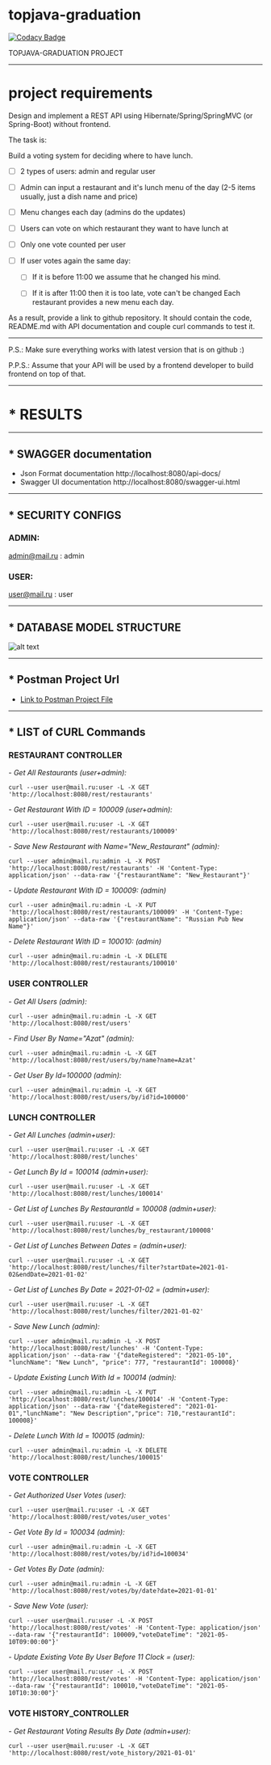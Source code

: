 # topjava-graduation

[![Codacy Badge](https://api.codacy.com/project/badge/Grade/4e46105892fe4b779679a35b1e631376)](https://app.codacy.com/gh/Azatick94/topjava-graduation?utm_source=github.com&utm_medium=referral&utm_content=Azatick94/topjava-graduation&utm_campaign=Badge_Grade_Settings)

TOPJAVA-GRADUATION PROJECT

---

# project requirements

Design and implement a REST API using Hibernate/Spring/SpringMVC (or Spring-Boot) without frontend.

The task is:

Build a voting system for deciding where to have lunch.

- [ ] 2 types of users: admin and regular user

- [ ] Admin can input a restaurant and it's lunch menu of the day (2-5 items usually, just a dish name and price)

- [ ] Menu changes each day (admins do the updates)

- [ ] Users can vote on which restaurant they want to have lunch at

- [ ] Only one vote counted per user

- [ ] If user votes again the same day:

    - [ ] If it is before 11:00 we assume that he changed his mind.

    - [ ] If it is after 11:00 then it is too late, vote can't be changed Each restaurant provides a new menu each day.

As a result, provide a link to github repository. It should contain the code, README.md with API documentation and
couple curl commands to test it.

---
P.S.: Make sure everything works with latest version that is on github :)

P.P.S.: Assume that your API will be used by a frontend developer to build frontend on top of that.

---

#          * RESULTS

---

##          * SWAGGER documentation

* Json Format documentation
  http://localhost:8080/api-docs/
* Swagger UI documentation
  http://localhost:8080/swagger-ui.html

---

##          * SECURITY CONFIGS

### ADMIN: <br>

admin@mail.ru : admin

### USER: <br>

user@mail.ru : user

---

##          * DATABASE MODEL STRUCTURE

![alt text](src/main/resources/static/images/voting_app_diagram.png)


---

##    * Postman Project Url

- [Link to Postman Project File](config/topjava-graduation.postman_collection.json)

---

##       * LIST of CURL Commands

### RESTAURANT CONTROLLER

<i>- Get All Restaurants (user+admin):</i>

    curl --user user@mail.ru:user -L -X GET 'http://localhost:8080/rest/restaurants'

<i>- Get Restaurant With ID = 100009 (user+admin):</i>

    curl --user user@mail.ru:user -L -X GET 'http://localhost:8080/rest/restaurants/100009'

<i>- Save New Restaurant with Name="New_Restaurant" (admin):</i>

    curl --user admin@mail.ru:admin -L -X POST 'http://localhost:8080/rest/restaurants' -H 'Content-Type: application/json' --data-raw '{"restaurantName": "New_Restaurant"}'

<i>- Update Restaurant With ID = 100009: (admin)</i>

    curl --user admin@mail.ru:admin -L -X PUT 'http://localhost:8080/rest/restaurants/100009' -H 'Content-Type: application/json' --data-raw '{"restaurantName": "Russian Pub New Name"}'

<i>- Delete Restaurant With ID = 100010: (admin)</i>

    curl --user admin@mail.ru:admin -L -X DELETE 'http://localhost:8080/rest/restaurants/100010'

### USER CONTROLLER

<i>- Get All Users (admin):</i>

    curl --user admin@mail.ru:admin -L -X GET 'http://localhost:8080/rest/users'

<i>- Find User By Name="Azat" (admin):</i>

    curl --user admin@mail.ru:admin -L -X GET 'http://localhost:8080/rest/users/by/name?name=Azat'

<i>- Get User By Id=100000 (admin):</i>

    curl --user admin@mail.ru:admin -L -X GET 'http://localhost:8080/rest/users/by/id?id=100000'

### LUNCH CONTROLLER

<i>- Get All Lunches (admin+user):</i>

    curl --user user@mail.ru:user -L -X GET 'http://localhost:8080/rest/lunches'

<i>- Get Lunch By Id = 100014 (admin+user):</i>

    curl --user user@mail.ru:user -L -X GET 'http://localhost:8080/rest/lunches/100014'

<i>- Get List of Lunches By RestaurantId = 100008 (admin+user):</i>

    curl --user user@mail.ru:user -L -X GET 'http://localhost:8080/rest/lunches/by_restaurant/100008'

<i>- Get List of Lunches Between Dates =  (admin+user):</i>

    curl --user user@mail.ru:user -L -X GET 'http://localhost:8080/rest/lunches/filter?startDate=2021-01-02&endDate=2021-01-02'

<i>- Get List of Lunches By Date = 2021-01-02 =  (admin+user):</i>

    curl --user user@mail.ru:user -L -X GET 'http://localhost:8080/rest/lunches/filter/2021-01-02'

<i>- Save New Lunch (admin):</i>

    curl --user admin@mail.ru:admin -L -X POST 'http://localhost:8080/rest/lunches' -H 'Content-Type: application/json' --data-raw '{"dateRegistered": "2021-05-10", "lunchName": "New Lunch", "price": 777, "restaurantId": 100008}'

<i>- Update Existing Lunch With Id = 100014 (admin):</i>

    curl --user admin@mail.ru:admin -L -X PUT 'http://localhost:8080/rest/lunches/100014' -H 'Content-Type: application/json' --data-raw '{"dateRegistered": "2021-01-01","lunchName": "New Description","price": 710,"restaurantId": 100008}'

<i>- Delete Lunch With Id = 100015 (admin):</i>

    curl --user admin@mail.ru:admin -L -X DELETE 'http://localhost:8080/rest/lunches/100015'

### VOTE CONTROLLER

<i>- Get Authorized User Votes (user):</i>

    curl --user user@mail.ru:user -L -X GET 'http://localhost:8080/rest/votes/user_votes'

<i>- Get Vote By Id = 100034 (admin):</i>

    curl --user admin@mail.ru:admin -L -X GET 'http://localhost:8080/rest/votes/by/id?id=100034'

<i>- Get Votes By Date (admin):</i>

    curl --user admin@mail.ru:admin -L -X GET 'http://localhost:8080/rest/votes/by/date?date=2021-01-01'

<i>- Save New Vote  (user):</i>

    curl --user user@mail.ru:user -L -X POST 'http://localhost:8080/rest/votes' -H 'Content-Type: application/json' --data-raw '{"restaurantId": 100009,"voteDateTime": "2021-05-10T09:00:00"}'

<i>- Update Existing Vote By User Before 11 Clock =  (user):</i>

    curl --user user@mail.ru:user -L -X POST 'http://localhost:8080/rest/votes' -H 'Content-Type: application/json' --data-raw '{"restaurantId": 100010,"voteDateTime": "2021-05-10T10:30:00"}'

### VOTE HISTORY_CONTROLLER

<i>- Get Restaurant Voting Results By Date (admin+user):</i>

    curl --user user@mail.ru:user -L -X GET 'http://localhost:8080/rest/vote_history/2021-01-01'